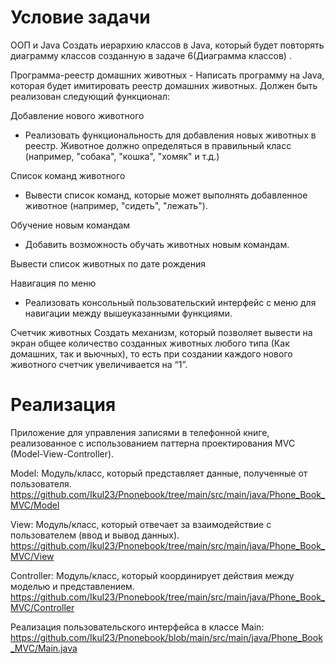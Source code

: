 # Условие задачи

 ООП и Java
 Создать иерархию классов в Java, который будет повторять диаграмму классов созданную в задаче 6(Диаграмма классов) .

 Программа-реестр домашних животных
    - Написать программу на Java, которая будет имитировать реестр домашних животных.
Должен быть реализован следующий функционал:

 Добавление нового животного
 - Реализовать функциональность для добавления новых животных в реестр.
 Животное должно определяться в правильный класс (например, "собака", "кошка", "хомяк" и т.д.)

 Список команд животного
 - Вывести список команд, которые может выполнять добавленное животное (например, "сидеть", "лежать").

 Обучение новым командам
- Добавить возможность обучать животных новым командам.

Вывести список животных по дате рождения

Навигация по меню
- Реализовать консольный пользовательский интерфейс с меню для навигации между вышеуказанными функциями.

Счетчик животных
Создать механизм, который позволяет вывести на экран общее количество созданных животных любого типа (Как домашних, так и вьючных), то есть при создании каждого нового животного счетчик увеличивается на “1”.


# Реализация

Приложение для управления записями в телефонной книге, реализованное с использованием паттерна проектирования MVC (Model-View-Controller).

Model: Модуль/класс, который представляет данные, полученные от пользователя.
https://github.com/Ikul23/Pnonebook/tree/main/src/main/java/Phone_Book_MVC/Model

View: Модуль/класс, который отвечает за взаимодействие с пользователем (ввод и вывод данных).
https://github.com/Ikul23/Pnonebook/tree/main/src/main/java/Phone_Book_MVC/View

Controller: Модуль/класс, который координирует действия между моделью и представлением.
https://github.com/Ikul23/Pnonebook/tree/main/src/main/java/Phone_Book_MVC/Controller

Реализация пользовательского интерфейса в классе Main: https://github.com/Ikul23/Pnonebook/blob/main/src/main/java/Phone_Book_MVC/Main.java
